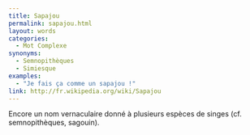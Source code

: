 ```yaml
---
title: Sapajou
permalink: sapajou.html
layout: words
categories:
  - Mot Complexe
synonyms:
  - Semnopithèques
  - Simiesque
examples:
  - "Je fais ça comme un sapajou !"
link: http://fr.wikipedia.org/wiki/Sapajou
---
```


Encore un nom vernaculaire donné à plusieurs espèces de singes (cf. semnopithèques, sagouin).

